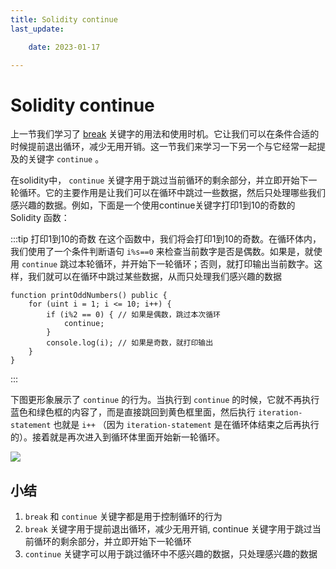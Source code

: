 ```yaml
---
title: Solidity continue
last_update:

    date: 2023-01-17

---
```


# Solidity continue

上一节我们学习了 [break](break) 关键字的用法和使用时机。它让我们可以在条件合适的时候提前退出循环，减少无用开销。这一节我们来学习一下另一个与它经常一起提及的关键字 `continue` 。

在solidity中， `continue` 关键字用于跳过当前循环的剩余部分，并立即开始下一轮循环。它的主要作用是让我们可以在循环中跳过一些数据，然后只处理哪些我们感兴趣的数据。例如，下面是一个使用continue关键字打印1到10的奇数的 Solidity 函数：

:::tip 打印1到10的奇数
在这个函数中，我们将会打印1到10的奇数。在循环体内，我们使用了一个条件判断语句 `i%s==0` 来检查当前数字是否是偶数。如果是，就使用 `continue` 跳过本轮循环，并开始下一轮循环；否则，就打印输出当前数字。这样，我们就可以在循环中跳过某些数据，从而只处理我们感兴趣的数据

```solidity
function printOddNumbers() public {
    for (uint i = 1; i <= 10; i++) {
        if (i%2 == 0) { // 如果是偶数，跳过本次循环
            continue;
        }
        console.log(i); // 如果是奇数，就打印输出
    }
}
```

:::

下图更形象展示了 `continue` 的行为。当执行到 `continue` 的时候，它就不再执行蓝色和绿色框的内容了，而是直接跳回到黄色框里面，然后执行 `iteration-statement` 也就是 `i++` （因为 `iteration-statement` 是在循环体结束之后再执行的）。接着就是再次进入到循环体里面开始新一轮循环。

![](./assets/continue/757a73c67fcc4e14896a6874430573b6.png)

## 小结

1. `break` 和 `continue` 关键字都是用于控制循环的行为
2. `break` 关键字用于提前退出循环，减少无用开销, continue 关键字用于跳过当前循环的剩余部分，并立即开始下一轮循环
3. `continue` 关键字可以用于跳过循环中不感兴趣的数据，只处理感兴趣的数据
